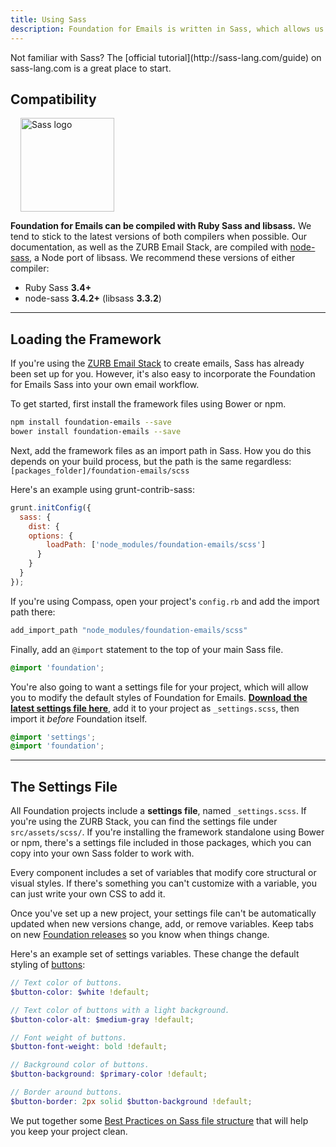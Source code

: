 ```yaml
---
title: Using Sass
description: Foundation for Emails is written in Sass, which allows us to make the codebase customizable and flexible.
---
```


<div class="primary callout">
  <p>Not familiar with Sass? The [official tutorial](http://sass-lang.com/guide) on sass-lang.com is a great place to start.</p>
</div>

## Compatibility

<img src="assets/img/logos/sass-logo.svg" alt="Sass logo" class="float-right" style="width: 150px; height: 150px; margin-left: 1rem;">

**Foundation for Emails can be compiled with Ruby Sass and libsass.** We tend to stick to the latest versions of both compilers when possible. Our documentation, as well as the ZURB Email Stack, are compiled with [node-sass](https://github.com/sass/node-sass), a Node port of libsass. We recommend these versions of either compiler:

- Ruby Sass **3.4+**
- node-sass **3.4.2+** (libsass **3.3.2**)

---

## Loading the Framework

If you're using the [ZURB Email Stack](zurb-stack.html) to create emails, Sass has already been set up for you. However, it's also easy to incorporate the Foundation for Emails Sass into your own email workflow.

To get started, first install the framework files using Bower or npm.

```bash
npm install foundation-emails --save
bower install foundation-emails --save
```

Next, add the framework files as an import path in Sass. How you do this depends on your build process, but the path is the same regardless: `[packages_folder]/foundation-emails/scss`

Here's an example using grunt-contrib-sass:

```js
grunt.initConfig({
  sass: {
    dist: {
    options: {
        loadPath: ['node_modules/foundation-emails/scss']
      }
    }
  }
});
```

If you're using Compass, open your project's `config.rb` and add the import path there:

```ruby
add_import_path "node_modules/foundation-emails/scss"
```

Finally, add an `@import` statement to the top of your main Sass file.

```scss
@import 'foundation';
```

You're also going to want a settings file for your project, which will allow you to modify the default styles of Foundation for Emails. **[Download the latest settings file here](https://raw.githubusercontent.com/zurb/foundation-emails/master/scss/settings/_settings.scss)**, add it to your project as `_settings.scss`, then import it *before* Foundation itself.

```scss
@import 'settings';
@import 'foundation';
```

---

## The Settings File

All Foundation projects include a **settings file**, named `_settings.scss`. If you're using the ZURB Stack, you can find the settings file under `src/assets/scss/`. If you're installing the framework standalone using Bower or npm, there's a settings file included in those packages, which you can copy into your own Sass folder to work with.

Every component includes a set of variables that modify core structural or visual styles. If there's something you can't customize with a variable, you can just write your own CSS to add it.

<div class="callout warning">
  <p>Once you've set up a new project, your settings file can't be automatically updated when new versions change, add, or remove variables. Keep tabs on new <a href="https://github.com/zurb/foundation-emails/releases">Foundation releases</a> so you know when things change.</p>
</div>

Here's an example set of settings variables. These change the default styling of [buttons](button.html):

```scss
// Text color of buttons.
$button-color: $white !default;

// Text color of buttons with a light background.
$button-color-alt: $medium-gray !default;

// Font weight of buttons.
$button-font-weight: bold !default;

// Background color of buttons.
$button-background: $primary-color !default;

// Border around buttons.
$button-border: 2px solid $button-background !default;
```

We put together some [Best Practices on Sass file structure](http://zurb.com/university/lessons/avoid-a-cluttered-mess-sensible-sass-file-structure) that will help you keep your project clean.